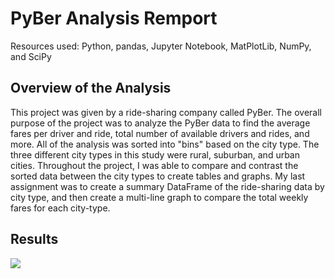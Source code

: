 # PyBer Analysis Remport
Resources used: Python, pandas, Jupyter Notebook, MatPlotLib, NumPy, and SciPy
## Overview of the Analysis
This project was given by a ride-sharing company called PyBer. The overall purpose of the project was to analyze the PyBer data to find the average fares per driver and ride, total number of available drivers and rides, and more. All of the analysis was sorted into "bins" based on the city type. The three different city types in this study were rural, suburban, and urban cities. Throughout the project, I was able to compare and contrast the sorted data between the city types to create tables and graphs. My last assignment was to create a summary DataFrame of the ride-sharing data by city type, and then create a multi-line graph to compare the total weekly fares for each city-type.

## Results
![](Resources/Deliverable%201%20Final%20Table__%20A%20ride-sharing%20summary%20DataFrame%20by%20city%20type)
